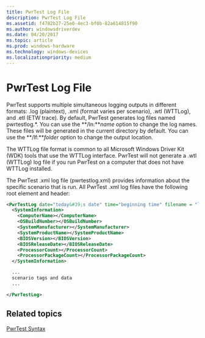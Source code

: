 ```yaml
---
title: PwrTest Log File
description: PwrTest Log File
ms.assetid: f4782b27-25e0-4ec3-bf0b-82a614815f90
ms.author: windowsdriverdev
ms.date: 04/20/2017
ms.topic: article
ms.prod: windows-hardware
ms.technology: windows-devices
ms.localizationpriority: medium
---
```


# PwrTest Log File


PwrTest supports multiple simultaneous logging outputs in different formats: .log (plaintext), .xml (format varies per scenario), .wtl (WTTLog), and .etl (ETW trace). By default, PwrTest generates log files named pwrtestlog.\*. You can use the **/ln:***name* option to change the log names. These files will be generated in the current directory by default. You can use the **/lf:***folder* option to change the output location.

The WTTLog file format is common to all Microsoft Windows Driver Kit (WDK) tools that use the WTTLog interface. PwrTest will not generate a .wtl (WTTLog) log file if you run PwrTest on a computer that does not have WTTLog installed.

The PwrTest .xml log file (pwrtestlog.xml) provides information about the specific scenario that is run. All PwrTest .xml log files have the following root element and header:

```XML
<PwrTestLog date="today&#39;s date" time="beginning time" filename = "logfile path">
  <SystemInformation>
    <ComputerName></ComputerName>
    <OSBuildNumber></OSBuildNumber>
    <SystemManufacturer></SystemManufacturer>
    <SystemProductName></SystemProductName>
    <BIOSVersion></BIOSVersion>
    <BIOSReleaseDate></BIOSReleaseDate>
    <ProcessorCount></ProcessorCount>
    <ProcessorPackageCount></ProcessorPackageCount>
  </SystemInformation>

  ... 
  scenario tags and data
  ...

</PwrTestLog>
```

## <span id="related_topics"></span>Related topics


[PwrTest Syntax](pwrtest-syntax.md)

 

 






